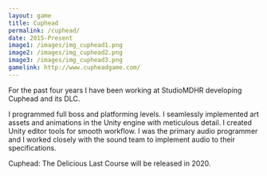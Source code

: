 ```yaml
---
layout: game
title: Cuphead
permalink: /cuphead/
date: 2015-Present
image1: /images/img_cuphead1.png
image2: /images/img_cuphead2.png
image3: /images/img_cuphead3.png
gamelink: http://www.cupheadgame.com/
---
```

For the past four years I have been working at StudioMDHR developing Cuphead and its DLC. 

I programmed full boss and platforming levels. I seamlessly implemented art assets and animations in the Unity engine with meticulous detail. I created Unity editor tools for smooth workflow. I was the primary audio programmer and I worked closely with the sound team to implement audio to their specifications.

Cuphead: The Delicious Last Course will be released in 2020.


